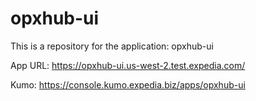 # opxhub-ui
This is a repository for the application: opxhub-ui

App URL: https://opxhub-ui.us-west-2.test.expedia.com/

Kumo: https://console.kumo.expedia.biz/apps/opxhub-ui
